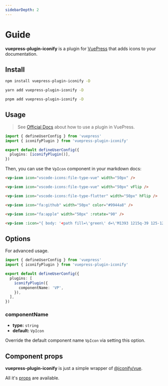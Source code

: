```yaml
---
sidebarDepth: 2
---
```


# Guide

**vuepress-plugin-iconify** is a plugin for [VuePress](https://v2.vuepress.vuejs.org) that adds icons to your documentation.

## Install

```bash
npm install vuepress-plugin-iconify -D
```

```bash
yarn add vuepress-plugin-iconify -D
```

```bash
pnpm add vuepress-plugin-iconify -D
```

## Usage

> See [Official Docs](https://v2.vuepress.vuejs.org/guide/plugin.html#plugin) about how to use a plugin in VuePress.

```ts
import { defineUserConfig } from 'vuepress'
import { iconifyPlugin } from 'vuepress-plugin-iconify'

export default defineUserConfig({
  plugins: [iconifyPlugin()],
})
```

Then, you can use the `VpIcon` component in your markdown docs:

```markdown
<vp-icon icon="vscode-icons:file-type-vue" width="50px" />

<vp-icon icon="vscode-icons:file-type-vue" width="50px" vFlip />

<vp-icon icon="vscode-icons:file-type-flutter" width="50px" hFlip />

<vp-icon icon="fa:github" width="50px" color="#9944a8" />

<vp-icon icon="fa:apple" width="50px" :rotate="90" />

<vp-icon :icon="{ body: '<path fill=\'green\' d=\'M1393 1215q-39 125-123 250q-129 196-257 196q-49 0-140-32q-86-32-151-32q-61 0-142 33q-81 34-132 34q-152 0-301-259Q0 1144 0 902q0-228 113-374q113-144 284-144q72 0 177 30q104 30 138 30q45 0 143-34q102-34 173-34q119 0 213 65q52 36 104 100q-79 67-114 118q-65 94-65 207q0 124 69 223t158 126zM1017 42q0 61-29 136q-30 75-93 138q-54 54-108 72q-37 11-104 17q3-149 78-257Q835 41 1011 0q1 3 2.5 11t2.5 11q0 4 .5 10t.5 10z\'></path>', width: 1664, height: 1664 }" width="50px" />
```

<vp-icon icon="vscode-icons:file-type-vue" width="50px" />

<vp-icon icon="vscode-icons:file-type-vue" width="50px" vFlip />

<vp-icon icon="vscode-icons:file-type-flutter" width="50px" hFlip />

<vp-icon icon="fa:github" width="50px" color="#9944a8" />

<vp-icon icon="fa:apple" width="50px" :rotate="90" />

<vp-icon :icon="{ body: '<path fill=\'green\' d=\'M1393 1215q-39 125-123 250q-129 196-257 196q-49 0-140-32q-86-32-151-32q-61 0-142 33q-81 34-132 34q-152 0-301-259Q0 1144 0 902q0-228 113-374q113-144 284-144q72 0 177 30q104 30 138 30q45 0 143-34q102-34 173-34q119 0 213 65q52 36 104 100q-79 67-114 118q-65 94-65 207q0 124 69 223t158 126zM1017 42q0 61-29 136q-30 75-93 138q-54 54-108 72q-37 11-104 17q3-149 78-257Q835 41 1011 0q1 3 2.5 11t2.5 11q0 4 .5 10t.5 10z\'></path>', width: 1664, height: 1664 }" width="50px" />

## Options

For advanced usage.

```ts
import { defineUserConfig } from 'vuepress'
import { iconifyPlugin } from 'vuepress-plugin-iconify'

export default defineUserConfig({
  plugins: [
    iconifyPlugin({
      componentName: 'VP',
    }),
  ],
})
```

### componentName

- **type:** `string`
- **default:** `VpIcon`

Override the default component name `VpIcon` via setting this option.

## Component props

**vuepress-plugin-iconify** is just a simple wrapper of [@iconify/vue](https://docs.iconify.design/icon-components/vue).

All it's [props](https://docs.iconify.design/icon-components/vue/#properties) are available.
